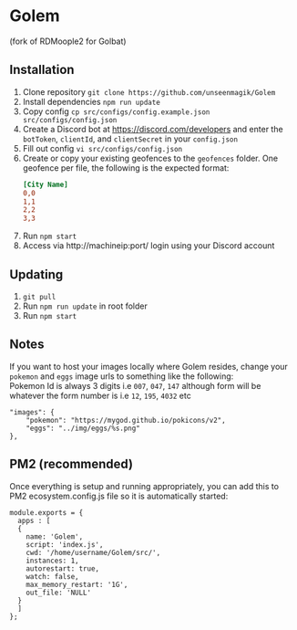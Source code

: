 # Golem 
(fork of RDMoople2 for Golbat)

## Installation  
1. Clone repository `git clone https://github.com/unseenmagik/Golem`  
1. Install dependencies `npm run update`  
1. Copy config `cp src/configs/config.example.json src/configs/config.json`  
1. Create a Discord bot at https://discord.com/developers and enter the `botToken`, `clientId`, and `clientSecret` in your `config.json`  
1. Fill out config `vi src/configs/config.json`  
1. Create or copy your existing geofences to the `geofences` folder. One geofence per file, the following is the expected format:  
    ```ini
    [City Name]
    0,0
    1,1
    2,2
    3,3
    ```
1. Run `npm start`  
1. Access via http://machineip:port/ login using your Discord account    

## Updating  
1. `git pull`  
1. Run `npm run update` in root folder  
1. Run `npm start`  

## Notes  
If you want to host your images locally where Golem resides, change your `pokemon` and `eggs` image urls to something like the following:  
Pokemon Id is always 3 digits i.e `007`, `047`, `147` although form will be whatever the form number is i.e `12`, `195`, `4032` etc  
```
"images": {
    "pokemon": "https://mygod.github.io/pokicons/v2",
    "eggs": "../img/eggs/%s.png"
},
```

## PM2 (recommended)  
Once everything is setup and running appropriately, you can add this to PM2 ecosystem.config.js file so it is automatically started:  
```
module.exports = {
  apps : [
  {
    name: 'Golem',
    script: 'index.js',
    cwd: '/home/username/Golem/src/',
    instances: 1,
    autorestart: true,
    watch: false,
    max_memory_restart: '1G',
    out_file: 'NULL'
  }
  ]
};
```
